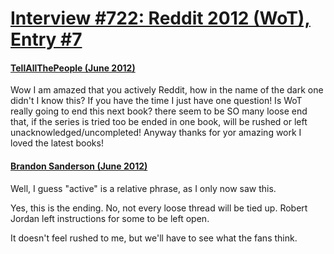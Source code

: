 # [Interview #722: Reddit 2012 (WoT), Entry #7](https://www.theoryland.com/intvmain.php?i=722#7)

#### [TellAllThePeople (June 2012)](http://www.reddit.com/r/WoT/comments/u9m7c/short_open_letter_to_mr_sanderson/c4uocps)

Wow I am amazed that you actively Reddit, how in the name of the dark one didn't I know this? If you have the time I just have one question! Is WoT really going to end this next book? there seem to be SO many loose end that, if the series is tried too be ended in one book, will be rushed or left unacknowledged/uncompleted! Anyway thanks for yor amazing work I loved the latest books!

#### [Brandon Sanderson (June 2012)](http://www.reddit.com/r/WoT/comments/u9m7c/short_open_letter_to_mr_sanderson/c4webni)

Well, I guess "active" is a relative phrase, as I only now saw this.

Yes, this is the ending. No, not every loose thread will be tied up. Robert Jordan left instructions for some to be left open.

It doesn't feel rushed to me, but we'll have to see what the fans think.

